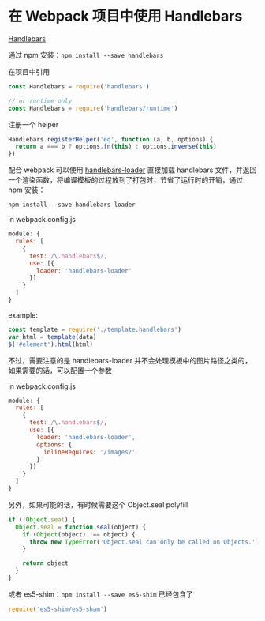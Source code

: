 # 在 Webpack 项目中使用 Handlebars

[Handlebars](https://github.com/wycats/handlebars.js)

通过 npm 安装：`npm install --save handlebars`

在项目中引用

``` javascript
const Handlebars = require('handlebars')

// or runtime only
const Handlebars = require('handlebars/runtime')
```

注册一个 helper

``` javascript
Handlebars.registerHelper('eq', function (a, b, options) {
  return a === b ? options.fn(this) : options.inverse(this)
})
```

配合 webpack 可以使用 [handlebars-loader](https://github.com/pcardune/handlebars-loader) 直接加载 handlebars 文件，并返回一个渲染函数，将编译模板的过程放到了打包时，节省了运行时的开销，通过 npm 安装：

``` shell
npm install --save handlebars-loader
```

in webpack.config.js

``` javascript
module: {
  rules: [
    {
      test: /\.handlebars$/,
      use: [{
        loader: 'handlebars-loader'
      }]
    }
  ]
}
```

example:

``` javascript
const template = require('./template.handlebars')
var html = template(data)
$('#element').html(html)
```

不过，需要注意的是 handlebars-loader 并不会处理模板中的图片路径之类的，如果需要的话，可以配置一个参数

in webpack.config.js

``` javascript
module: {
  rules: [
    {
      test: /\.handlebars$/,
      use: [{
        loader: 'handlebars-loader',
        options: {
          inlineRequires: '/images/'
        }
      }]
    }
  ]
}
```

另外，如果可能的话，有时候需要这个 Object.seal polyfill

``` javascript
if (!Object.seal) {
  Object.seal = function seal(object) {
    if (Object(object) !== object) {
      throw new TypeError('Object.seal can only be called on Objects.')
    }

    return object
  }
}
```

或者 es5-shim：`npm install --save es5-shim` 已经包含了

``` javascript
require('es5-shim/es5-sham')
```
